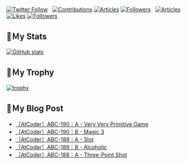 [![Twitter Follow](https://img.shields.io/twitter/follow/hyperdb?label=twitter&logo=twitter&style=plastic)](https://twitter.com/hyperdb)
&nbsp;
[![Contributions](https://badgen.org/img/qiita/hyperdb/contributions?style=plastic)](https://qiita.com/hyperdb)
[![Articles](https://badgen.org/img/qiita/hyperdb/articles?style=plastic)](https://qiita.com/hyperdb)
[![Followers](https://badgen.org/img/qiita/hyperdb/followers?style=plastic)](https://qiita.com/hyperdb)
&nbsp;
[![Articles](https://badgen.org/img/zenn/hyperdb/articles)](https://zenn.dev/hyperdb)
[![Likes](https://badgen.org/img/zenn/hyperdb/likes?style=plastic)](https://zenn.dev/hyperdb)
[![Followers](https://badgen.org/img/zenn/hyperdb/followers?style=plastic)](https://zenn.dev/hyperdb)

## 🔖Ｍy Stats

[![GitHub stats](https://github-readme-stats-eight-theta.vercel.app/api?username=hyperdb&theme=radical&count_private=true&show_icons=true)](https://github.com/anuraghazra/github-readme-stats)

## 🔖Ｍy Trophy

[![trophy](https://github-profile-trophy.vercel.app/?username=hyperdb&theme=onedark)](https://github.com/ryo-ma/github-profile-trophy)

## 🔖Ｍy Blog Post

<!-- BLOG-POST-LIST:START -->
- [［AtCoder］ABC-190｜A - Very Very Primitive Game](https://zenn.dev/hyperdb/articles/e573a98948a996)
- [［AtCoder］ABC-190｜B - Magic 3](https://zenn.dev/hyperdb/articles/ae1705b5d701ef)
- [［AtCoder］ABC-189｜A - Slot](https://zenn.dev/hyperdb/articles/ca5518d416d17f)
- [［AtCoder］ABC-189｜B - Alcoholic](https://zenn.dev/hyperdb/articles/52e39584b75ce8)
- [［AtCoder］ABC-188｜A - Three-Point Shot](https://zenn.dev/hyperdb/articles/38d61de05c1731)
<!-- BLOG-POST-LIST:END -->
